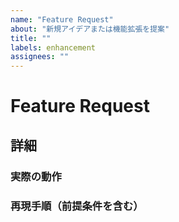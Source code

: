 ```yaml
---
name: "Feature Request"
about: "新規アイデアまたは機能拡張を提案"
title: ""
labels: enhancement
assignees: ""
---
```


# **Feature Request**

## 詳細

<!-- Please replace {Please write here} with your description -->

### 実際の動作

<!-- {Please write here} -->

### 再現手順（前提条件を含む）

<!-- {Please write here} -->
